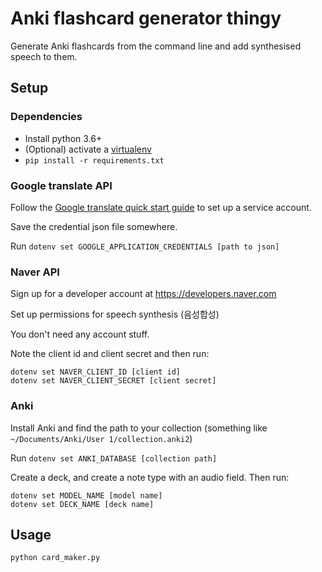 # Anki flashcard generator thingy

Generate Anki flashcards from the command line and add synthesised speech to them.

## Setup

### Dependencies

- Install python 3.6+
- (Optional) activate a [virtualenv](https://virtualenv.pypa.io/en/stable/)
- `pip install -r requirements.txt`

### Google translate API

Follow the [Google translate quick start guide](https://cloud.google.com/translate/docs/getting-started) to set up a service account.

Save the credential json file somewhere.

Run `dotenv set GOOGLE_APPLICATION_CREDENTIALS [path to json]`

### Naver API

Sign up for a developer account at https://developers.naver.com

Set up permissions for speech synthesis (음성합성)

You don't need any account stuff.

Note the client id and client secret and then run:

```
dotenv set NAVER_CLIENT_ID [client id]
dotenv set NAVER_CLIENT_SECRET [client secret]
```

### Anki

Install Anki and find the path to your collection (something like `~/Documents/Anki/User 1/collection.anki2`)

Run `dotenv set ANKI_DATABASE [collection path]`

Create a deck, and create a note type with an audio field. Then run:

```
dotenv set MODEL_NAME [model name]
dotenv set DECK_NAME [deck name]
```

## Usage

`python card_maker.py`
